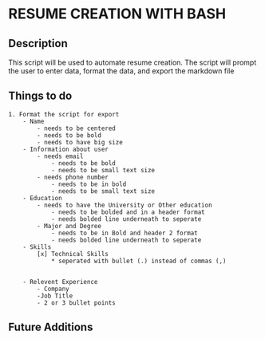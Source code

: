 # RESUME CREATION WITH BASH

## Description
This script will be used to automate resume creation. The script will prompt the user to enter data, format the data, and export the markdown file

## Things to do
    1. Format the script for export
        - Name
            - needs to be centered 
            - needs to be bold
            - needs to have big size
        - Information about user
            - needs email
                - needs to be bold
                - needs to be small text size
            - needs phone number
                - needs to be in bold 
                - needs to be small text size
        - Education
            - needs to have the University or Other education 
                - needs to be bolded and in a header format 
                - needs bolded line underneath to seperate
            - Major and Degree
                - needs to be in Bold and header 2 format
                - needs bolded line underneath to seperate
        - Skills
            [x] Technical Skills
                * seperated with bullet (.) instead of commas (,)
          

        - Relevent Experience
            - Company
            -Job Title 
            - 2 or 3 bullet points


## Future Additions 
